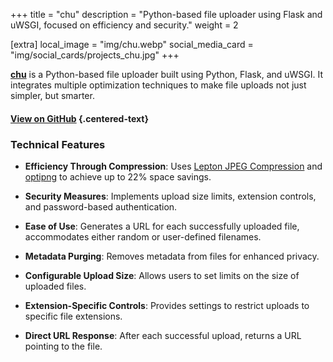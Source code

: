 +++
title = "chu"
description = "Python-based file uploader using Flask and uWSGI, focused on efficiency and security."
weight = 2

[extra]
local_image = "img/chu.webp"
social_media_card = "img/social_cards/projects_chu.jpg"
+++

[**chu**](https://github.com/welpo/chu) is a Python-based file uploader built using Python, Flask, and uWSGI. It integrates multiple optimization techniques to make file uploads not just simpler, but smarter.

#### [View on GitHub](https://github.com/welpo/chu) {.centered-text}

### Technical Features

- **Efficiency Through Compression**: Uses [Lepton JPEG Compression](https://github.com/microsoft/lepton_jpeg_rust) and [optipng](http://optipng.sourceforge.net/) to achieve up to 22% space savings.

- **Security Measures**: Implements upload size limits, extension controls, and password-based authentication.

- **Ease of Use**: Generates a URL for each successfully uploaded file, accommodates either random or user-defined filenames.

- **Metadata Purging**: Removes metadata from files for enhanced privacy.

- **Configurable Upload Size**: Allows users to set limits on the size of uploaded files.

- **Extension-Specific Controls**: Provides settings to restrict uploads to specific file extensions.

- **Direct URL Response**: After each successful upload, returns a URL pointing to the file.
